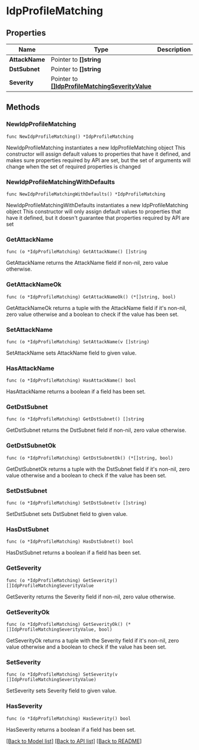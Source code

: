 # IdpProfileMatching

## Properties

Name | Type | Description | Notes
------------ | ------------- | ------------- | -------------
**AttackName** | Pointer to **[]string** |  | [optional] 
**DstSubnet** | Pointer to **[]string** |  | [optional] 
**Severity** | Pointer to [**[]IdpProfileMatchingSeverityValue**](IdpProfileMatchingSeverityValue.md) |  | [optional] 

## Methods

### NewIdpProfileMatching

`func NewIdpProfileMatching() *IdpProfileMatching`

NewIdpProfileMatching instantiates a new IdpProfileMatching object
This constructor will assign default values to properties that have it defined,
and makes sure properties required by API are set, but the set of arguments
will change when the set of required properties is changed

### NewIdpProfileMatchingWithDefaults

`func NewIdpProfileMatchingWithDefaults() *IdpProfileMatching`

NewIdpProfileMatchingWithDefaults instantiates a new IdpProfileMatching object
This constructor will only assign default values to properties that have it defined,
but it doesn't guarantee that properties required by API are set

### GetAttackName

`func (o *IdpProfileMatching) GetAttackName() []string`

GetAttackName returns the AttackName field if non-nil, zero value otherwise.

### GetAttackNameOk

`func (o *IdpProfileMatching) GetAttackNameOk() (*[]string, bool)`

GetAttackNameOk returns a tuple with the AttackName field if it's non-nil, zero value otherwise
and a boolean to check if the value has been set.

### SetAttackName

`func (o *IdpProfileMatching) SetAttackName(v []string)`

SetAttackName sets AttackName field to given value.

### HasAttackName

`func (o *IdpProfileMatching) HasAttackName() bool`

HasAttackName returns a boolean if a field has been set.

### GetDstSubnet

`func (o *IdpProfileMatching) GetDstSubnet() []string`

GetDstSubnet returns the DstSubnet field if non-nil, zero value otherwise.

### GetDstSubnetOk

`func (o *IdpProfileMatching) GetDstSubnetOk() (*[]string, bool)`

GetDstSubnetOk returns a tuple with the DstSubnet field if it's non-nil, zero value otherwise
and a boolean to check if the value has been set.

### SetDstSubnet

`func (o *IdpProfileMatching) SetDstSubnet(v []string)`

SetDstSubnet sets DstSubnet field to given value.

### HasDstSubnet

`func (o *IdpProfileMatching) HasDstSubnet() bool`

HasDstSubnet returns a boolean if a field has been set.

### GetSeverity

`func (o *IdpProfileMatching) GetSeverity() []IdpProfileMatchingSeverityValue`

GetSeverity returns the Severity field if non-nil, zero value otherwise.

### GetSeverityOk

`func (o *IdpProfileMatching) GetSeverityOk() (*[]IdpProfileMatchingSeverityValue, bool)`

GetSeverityOk returns a tuple with the Severity field if it's non-nil, zero value otherwise
and a boolean to check if the value has been set.

### SetSeverity

`func (o *IdpProfileMatching) SetSeverity(v []IdpProfileMatchingSeverityValue)`

SetSeverity sets Severity field to given value.

### HasSeverity

`func (o *IdpProfileMatching) HasSeverity() bool`

HasSeverity returns a boolean if a field has been set.


[[Back to Model list]](../README.md#documentation-for-models) [[Back to API list]](../README.md#documentation-for-api-endpoints) [[Back to README]](../README.md)


